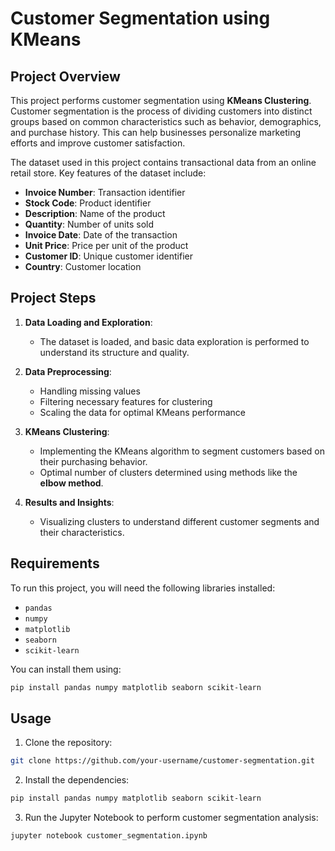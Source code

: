 # Customer Segmentation using KMeans

## Project Overview

This project performs customer segmentation using **KMeans Clustering**. Customer segmentation is the process of dividing customers into distinct groups based on common characteristics such as behavior, demographics, and purchase history. This can help businesses personalize marketing efforts and improve customer satisfaction.

The dataset used in this project contains transactional data from an online retail store. Key features of the dataset include:
- **Invoice Number**: Transaction identifier
- **Stock Code**: Product identifier
- **Description**: Name of the product
- **Quantity**: Number of units sold
- **Invoice Date**: Date of the transaction
- **Unit Price**: Price per unit of the product
- **Customer ID**: Unique customer identifier
- **Country**: Customer location

## Project Steps

1. **Data Loading and Exploration**:
   - The dataset is loaded, and basic data exploration is performed to understand its structure and quality.
   
2. **Data Preprocessing**:
   - Handling missing values
   - Filtering necessary features for clustering
   - Scaling the data for optimal KMeans performance

3. **KMeans Clustering**:
   - Implementing the KMeans algorithm to segment customers based on their purchasing behavior.
   - Optimal number of clusters determined using methods like the **elbow method**.

4. **Results and Insights**:
   - Visualizing clusters to understand different customer segments and their characteristics.

## Requirements

To run this project, you will need the following libraries installed:

- `pandas`
- `numpy`
- `matplotlib`
- `seaborn`
- `scikit-learn`

You can install them using:

```bash
pip install pandas numpy matplotlib seaborn scikit-learn
```

## Usage

1. Clone the repository:
```bash
git clone https://github.com/your-username/customer-segmentation.git
```

2. Install the dependencies:
```bash
pip install pandas numpy matplotlib seaborn scikit-learn
```

3. Run the Jupyter Notebook to perform customer segmentation analysis:
```bash
jupyter notebook customer_segmentation.ipynb
```
